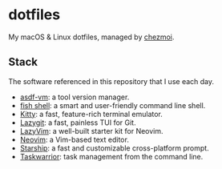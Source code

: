 # dotfiles

My macOS & Linux dotfiles, managed by [chezmoi](https://www.chezmoi.io).

## Stack

The software referenced in this repository that I use each day.

-   [asdf-vm](https://asdf-vm.com/): a tool version manager.
-   [fish shell](https://fishshell.com/): a smart and user-friendly command line shell.
-   [Kitty](https://sw.kovidgoyal.net/kitty/): a fast, feature-rich terminal emulator.
-   [Lazygit](https://github.com/jesseduffield/lazygit): a fast, painless TUI for Git.
-   [LazyVim](https://www.lazyvim.org/): a well-built starter kit for Neovim.
-   [Neovim](https://neovim.io/): a Vim-based text editor.
-   [Starship](https://starship.rs/): a fast and customizable cross-platform prompt.
-   [Taskwarrior](https://taskwarrior.org/): task management from the command line.
